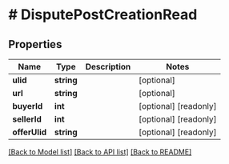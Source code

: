 # # DisputePostCreationRead

## Properties

Name | Type | Description | Notes
------------ | ------------- | ------------- | -------------
**ulid** | **string** |  | [optional]
**url** | **string** |  | [optional]
**buyerId** | **int** |  | [optional] [readonly]
**sellerId** | **int** |  | [optional] [readonly]
**offerUlid** | **string** |  | [optional] [readonly]

[[Back to Model list]](../../README.md#models) [[Back to API list]](../../README.md#endpoints) [[Back to README]](../../README.md)
